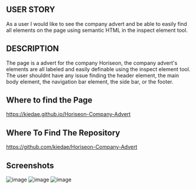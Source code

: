 ## USER STORY ##
As a user I would like to see the company advert and be able to easily find all elements on the page using semantic HTML in the inspect element tool.

## DESCRIPTION ##
The page is a advert for the company Horiseon, the company advert's elements are all labeled and easily definable using the inspect element tool. The user shouldnt have any issue
finding the header element, the main body element, the navigation bar element, the side bar, or the footer.

## Where to find the Page ##
https://kiedae.github.io/Horiseon-Company-Advert

## Where To Find The Repository ##
https://github.com/kiedae/Horiseon-Company-Advert

## Screenshots ##
![image](https://github.com/kiedae/Horiseon-Company-Advert/assets/111251704/0827427f-80bc-47d6-a5b6-14a5c628cd1c)
![image](https://github.com/kiedae/Horiseon-Company-Advert/assets/111251704/e89864a4-6b0d-4a03-80c8-518d4cc0ae7a)
![image](https://github.com/kiedae/Horiseon-Company-Advert/assets/111251704/1694c2a1-b6c3-44ec-960f-076a5e2555ce)


